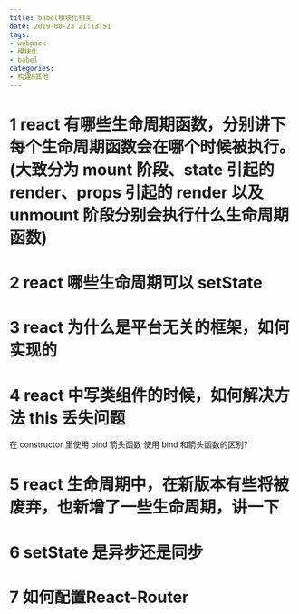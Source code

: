 ```yaml
---
title: babel模块化相关
date: 2019-08-23 21:13:51
tags: 
- webpack
- 模块化
- babel
categories: 
- 构建&其他
---
```

# 1 react 有哪些生命周期函数，分别讲下每个生命周期函数会在哪个时候被执行。(大致分为 mount 阶段、state 引起的 render、props 引起的 render 以及 unmount 阶段分别会执行什么生命周期函数)
# 2  react 哪些生命周期可以 setState
# 3 react 为什么是平台无关的框架，如何实现的
# 4 react 中写类组件的时候，如何解决方法 this 丢失问题
在 constructor 里使用 bind
箭头函数
使用 bind 和箭头函数的区别?
# 5 react 生命周期中，在新版本有些将被废弃，也新增了一些生命周期，讲一下
# 6 setState 是异步还是同步
# 7 如何配置React-Router